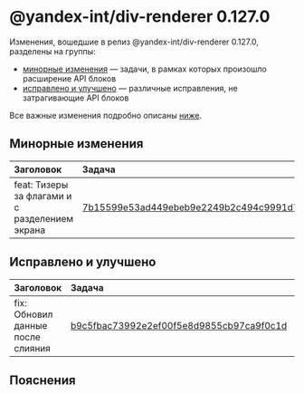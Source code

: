 # @yandex-int/div-renderer 0.127.0

<!-- ЧЕЛОВЕЧЕСКОЕ ВСТУПЛЕНИЕ -->

Изменения, вошедшие в релиз @yandex-int/div-renderer 0.127.0, разделены на группы:

* [минорные изменения](#Минорные-изменения) — задачи, в рамках которых произошло расширение API блоков
* [исправлено и улучшено](#Исправлено-и-улучшено) — различные исправления, не затрагивающие API блоков

Все важные изменения подробно описаны [ниже](#Пояснения).

## Минорные изменения

| Заголовок                                      | Задача                                     | PR  |
| :--------------------------------------------- | :----------------------------------------- | :-- |
| feat: Тизеры за флагами и с разделением экрана | [7b15599e53ad449ebeb9e2249b2c494c9991d7ae] | N/A |

## Исправлено и улучшено

| Заголовок                         | Задача                                     | PR  |
| :-------------------------------- | :----------------------------------------- | :-- |
| fix: Обновил данные после слияния | [b9c5fbac73992e2ef00f5e8d9855cb97ca9f0c1d] | N/A |

## Пояснения

[7b15599e53ad449ebeb9e2249b2c494c9991d7ae]: https://a.yandex-team.ru/arc_vcs/commit/7b15599e53ad449ebeb9e2249b2c494c9991d7ae
[b9c5fbac73992e2ef00f5e8d9855cb97ca9f0c1d]: https://a.yandex-team.ru/arc_vcs/commit/b9c5fbac73992e2ef00f5e8d9855cb97ca9f0c1d
